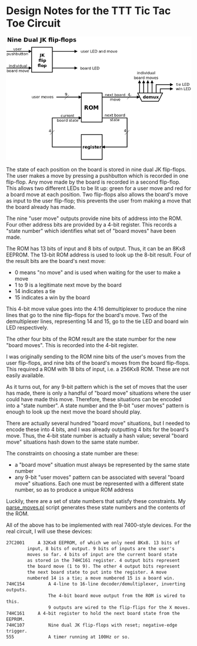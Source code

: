 # Design Notes for the TTT Tic Tac Toe Circuit

![](Figs/design_diagram.png)

The state of each position on the board is stored in nine dual JK flip-flops.
The user makes a move by pressing a pushbutton which is recorded in one
flip-flop. Any move made by the board is recorded in a second flip-flop.
This allows two different LEDs to be lit up: green for a user move and red
for a board move at each position. Two flip-flops also allows the board's
move as input to the user flip-flop; this prevents the user from making a
move that the board already has made.

The nine "user move" outputs provide nine bits of address into the ROM.
Four other address bits are provided by a 4-bit register. This records
a "state number" which identifies what set of "board moves" have been
made.

The ROM has 13 bits of input and 8 bits of output. Thus, it can be an 8Kx8
EEPROM. The 13-bit ROM address is used to look up the 8-bit result. Four of the
result bits are the board's next move:

 + 0 means "no move" and is used when waiting for the user to make a move
 + 1 to 9 is a legitimate next move by the board
 + 14 indicates a tie
 + 15 indicates a win by the board

This 4-bit move value goes into the 4:16 demultiplexer to produce the nine
lines that go to the nine flip-flops for the board's move. Two of the
demultiplexer lines, representing 14 and 15, go to the tie LED and board
win LED respectively.

The other four bits of the ROM result are the state number for the new
"board moves". This is recorded into the 4-bit register.

I was originally sending to the ROM nine bits of the user's moves from the user
flip-flops, and  nine bits of the board's moves from the board flip-flops.
This required a ROM with 18 bits of input, i.e. a 256Kx8 ROM. These are not
easily available.

As it turns out, for any 9-bit pattern which is the set of moves that the
user has made, there is only a handful of "board move" situations where
the user could have made this move. Therefore, these situations can be
encoded into a "state number". A state number and the 9-bit "user moves"
pattern is enough to look up the next move the board should play.

There are actually several hundred "board move" situations, but I needed
to encode these into 4 bits, and I was already outputting 4 bits for the
board's move. Thus, the 4-bit state number is actually a hash value;
several "board move" situations hash down to the same state number.

The constraints on choosing a state number are these:

 + a "board move" situation must always be represented by the same state number
 + any 9-bit "user moves" pattern can be associated with several
   "board move" situations. Each one must be represented with a different
   state number, so as to produce a unique ROM address

Luckily, there are a set of state numbers that satisfy these constraints.
My [parse_moves.pl](parse_moves.pl) script generates these state numbers
and the contents of the ROM.

All of the above has to be implemented with real 7400-style devices.
For the real circuit, I will use these devices:

```
27C2001		A 32Kx8 EEPROM, of which we only need 8Kx8. 13 bits of
		input, 8 bits of output. 9 bits of inputs are the user's
		moves so far. 4 bits of input are the current board state
		as stored in the 74HC161 register. 4 output bits represent
		the board move (1 to 9). The other 4 output bits represent
		the next board state to put into the register. A move
		numbered 14 is a tie; a move numbered 15 is a board win.
74HC154         A 4-line to 16-line decoder/demultiplexer, inverting outputs.
                The 4-bit board move output from the ROM is wired to this.
                9 outputs are wired to the flip-flips for the X moves.
74HC161		A 4-bit register to hold the next board state from the EEPROM.
74HC107         Nine dual JK flip-flops with reset; negative-edge trigger.
555             A timer running at 100Hz or so.
```
